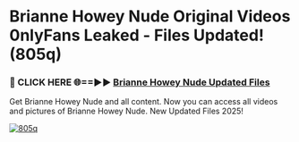 # Brianne Howey Nude Original Videos 0nlyFans Leaked - Files Updated! (805q)

<h3>🔴 CLICK HERE 🌐==►► <a href="https://tinyurl.com/5h6xmrr3" rel="nofollow">Brianne Howey Nude Updated Files</a></h3>

Get Brianne Howey Nude and all content. Now you can access all videos and pictures of Brianne Howey Nude. New Updated Files 2025!

[![805q](https://i.imgur.com/KVD873Z.gif)](https://tinyurl.com/5h6xmrr3)
